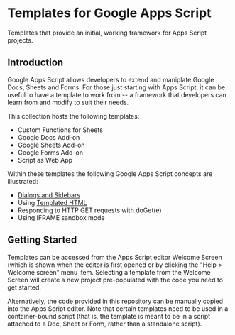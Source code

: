 # Templates for Google Apps Script

Templates that provide an initial, working framework for Apps Script
projects.

## Introduction

Google Apps Script allows developers to extend and maniplate Google
Docs, Sheets and Forms. For those just starting with Apps Script, it
can be useful to have a template to work from -- a framework that
developers can learn from and modify to suit their needs.

This collection hosts the following templates:

* Custom Functions for Sheets
* Google Docs Add-on
* Google Sheets Add-on
* Google Forms Add-on
* Script as Web App

Within these templates the following Google Apps Script concepts are
illustrated:

* [Dialogs and Sidebars](https://developers.google.com/apps-script/guides/dialogs)
* Using [Templated HTML](https://developers.google.com/apps-script/guides/html/templates)
* Responding to HTTP GET requests with doGet(e)
* Using IFRAME sandbox mode

## Getting Started

Templates can be accessed from the Apps Script editor Welcome Screen
(which is shown when the editor is first opened or by clicking the
"Help > Welcome screen" menu item. Selecting a template from the
Welcome Screen will create a new project pre-populated with the code
you need to get started.

Alternatively, the code provided in this repository can be manually copied
into the Apps Script editor. Note that certain templates need to be used
in a container-bound script (that is, the template is meant to be in a
script attached to a Doc, Sheet or Form, rather than a standalone script).
